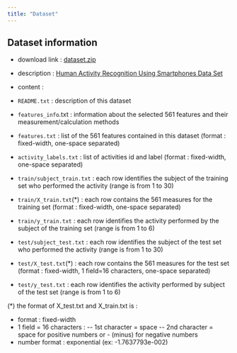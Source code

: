 ```yaml
---
title: "Dataset"
---
```


## Dataset information

* download link :  [dataset.zip](https://d396qusza40orc.cloudfront.net/getdata%2Fprojectfiles%2FUCI%20HAR%20Dataset.zip)

* description : [Human Activity Recognition Using Smartphones Data Set](http://archive.ics.uci.edu/ml/datasets/Human+Activity+Recognition+Using+Smartphones)

* content :

- `README.txt` : description of this dataset
- `features_info`.txt : information about the selected 561 features and their measurement/calculation methods
- `features.txt` : list of the 561 features contained in this dataset (format : fixed-width, one-space separated)
- `activity_labels.txt` : list of activities id and label (format : fixed-width, one-space separated)

- `train/subject_train.txt` : each row identifies the subject of the training set who performed the activity (range is from 1 to 30)
- `train/X_train.txt`(*) : each row contains the 561 measures for the training set (format : fixed-width, one-space separated)
- `train/y_train.txt` : each row identifies the activity performed by the subject of the training set (range is from 1 to 6)

- `test/subject_test.txt` : each row identifies the subject of the test set who performed the activity (range is from 1 to 30)
- `test/X_test.txt`(*) : each row contains the 561 measures for the test set (format : fixed-width, 1 field=16 characters, one-space separated)
- `test/y_test.txt` : each row identifies the activity performed by subject of the test set (range is from 1 to 6)

(*) the format of X_test.txt and X_train.txt is :
- format : fixed-width 
- 1 field = 16 characters : 
-- 1st character = space
-- 2nd character = space for positive numbers or - (minus) for negative numbers
- number format : exponential (ex: -1.7637793e-002)
